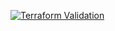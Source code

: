 
[![Terraform Validation](https://github.com/HappyPathway/terraform-ls-files/actions/workflows/terraform.yaml/badge.svg)](https://github.com/HappyPathway/terraform-ls-files/actions/workflows/terraform.yaml)
